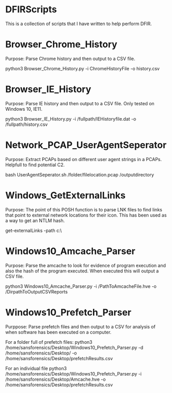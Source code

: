 # DFIRScripts
This is a collection of scripts that I have written to help perform DFIR. 

# Browser_Chrome_History
Purpose: Parse Chrome history and then output to a CSV file. 

python3 Browser_Chrome_History.py -i ChromeHistoryFile -o history.csv

# Browser_IE_History
Purpose: Parse IE history and then output to a CSV file. Only tested on Windows 10, IE11. 

python3 Browser_IE_History.py -i /fullpath/IEHistoryfile.dat -o /fullpath/history.csv

# Network_PCAP_UserAgentSeperator
Purpose: Extract PCAPs based on different user agent strings in a PCAPs. Helpfull to find potential C2.

bash UserAgentSeperator.sh /folder/filelocation.pcap /outputdirectory

# Windows_GetExternalLinks
Purpose: The point of this POSH function is to parse LNK files to find links that point to external network locations for their icon. This has been used as a way to get an NTLM hash. 

get-externalLinks -path c:\

# Windows10_Amcache_Parser
Purpose: Parse the amcache to look for evidence of program execution and also the hash of the program executed. When executed this will output a CSV file.

python3 Windows10_Amcache_Parser.py -i /PathToAmcacheFile.hve -o /DirpathToOutputCSVReports

# Windows10_Prefetch_Parser
Purppose: Parse prefetch files and then output to a CSV for analysis of when software has been executed on a computer. 

For a folder full of prefetch files:
python3 /home/sansforensics/Desktop/Windows10_Prefetch_Parser.py -d /home/sansforensics/Desktop/ -o /home/sansforensics/Desktop/prefetchResults.csv

For an individual file
python3 /home/sansforensics/Desktop/Windows10_Prefetch_Parser.py -i /home/sansforensics/Desktop/Amcache.hve -o /home/sansforensics/Desktop/prefetchResults.csv

